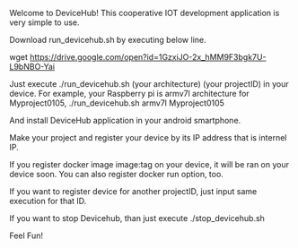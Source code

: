 Welcome to DeviceHub!
This cooperative IOT development application is very simple to use.

Download run_devicehub.sh by executing below line.

wget https://drive.google.com/open?id=1GzxiJO-2x_hMM9F3bgk7U-L9bNBO-Yai

Just execute ./run_devicehub.sh (your architecture) (your projectID) in your device.
For example, your Raspberry pi is armv7l architecture for Myproject0105,
./run_devicehub.sh armv7l Myproject0105

And install DeviceHub application in your android smartphone.

Make your project and register your device by its IP address that is internel IP.

If you register docker image image:tag on your device, it will be ran on your device soon.
You can also register docker run option, too.

If you want to register device for another projectID, just input same execution for that ID.

If you want to stop Devicehub, than just execute ./stop_devicehub.sh

Feel Fun!

